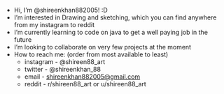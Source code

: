 - Hi, I’m @shireenkhan882005! :D
- I’m interested in Drawing and sketching, which you can find anywhere from my instagram to reddit
- I’m currently learning to code on java to get a well paying job in the future
- I’m looking to collaborate on very few projects at the moment
- How to reach me: (order from most available to least)
    - instagram - @shireen88_art
    - twitter - @shireenkhan_88
    - email - shireenkhan882005@gmail.com
    - reddit - r/shireen88_art or u/shireen88_art

<!---
shireenkhan882005/shireenkhan882005 is a special repository because its `README.md` (this file) appears on your GitHub profile.
You can click the Preview link to take a look at your changes.
--->
